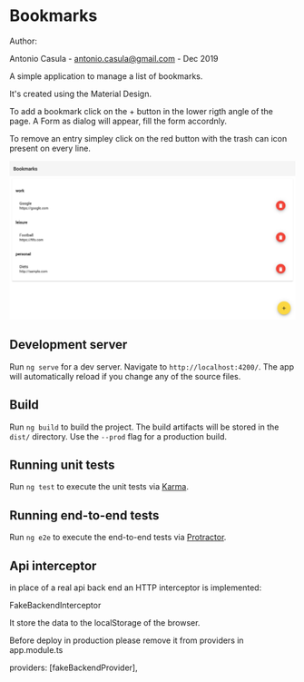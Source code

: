 # Bookmarks

Author: 

Antonio Casula - antonio.casula@gmail.com - Dec 2019

A simple application to manage a list of bookmarks.

It's created using the Material Design.

To add a bookmark click on the + button in the lower rigth angle of the page.
A Form as dialog will appear, fill the form accordnly.

To remove an entry simpley click on the red button with the trash can icon present on every line.

![Screenshot](https://github.com/assiomatica/bookmarks/blob/master/screenshot.jpeg?raw=true)

## Development server

Run `ng serve` for a dev server. Navigate to `http://localhost:4200/`. The app will automatically reload if you change any of the source files.


## Build

Run `ng build` to build the project. The build artifacts will be stored in the `dist/` directory. Use the `--prod` flag for a production build.

## Running unit tests

Run `ng test` to execute the unit tests via [Karma](https://karma-runner.github.io).

## Running end-to-end tests

Run `ng e2e` to execute the end-to-end tests via [Protractor](http://www.protractortest.org/).

## Api interceptor

in place of a real api back end an HTTP interceptor is implemented: 

FakeBackendInterceptor

It store the data to the localStorage of the browser.

Before deploy in production please remove it from providers in app.module.ts 

providers: [fakeBackendProvider],





